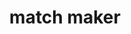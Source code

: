 ---
layout: page
title: match maker
description: tournament management system
img: assets/img/7.jpg
importance: 1
redirect: https://github.com/vynious/tournament-management-system
---